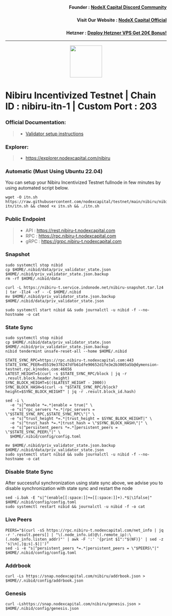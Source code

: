 <h3><p style="font-size:14px" align="right">Founder :
<a href="https://discord.gg/bDUAwZhqBb" target="_blank">NodeX Capital Discord Community</a></p></h3>
<h3><p style="font-size:14px" align="right">Visit Our Website :
<a href="https://nodexcapital.com" target="_blank">NodeX Capital Official</a></p></h3>
<h3><p style="font-size:14px" align="right">Hetzner :
<a href="https://hetzner.cloud/?ref=bMTVi7dcwSgA" target="_blank">Deploy Hetzner VPS Get 20€ Bonus!</a></h3>
<hr>

<p align="center">
  <img height="100" height="auto" src="https://www.yeksin.net/wp-content/uploads/elementor/thumbs/nibiru-1-pxec4xhz4a2ae7d0zpdst55ws50bo3xhjhozbpn4j2.png">
</p>

# Nibiru  Incentivized Testnet | Chain ID : nibiru-itn-1 | Custom Port : 203

### Official Documentation:
>- [Validator setup instructions](https://services.kjnodes.com/home/testnet/nibiru)

### Explorer:
>-  https://explorer.nodexcapital.com/nibiru

### Automatic  (Must Using Ubuntu 22.04)
You can setup your Nibiru Incentivized Testnet fullnode in few minutes by using automated script below.
```
wget -O itn.sh https://raw.githubusercontent.com/nodexcapital/testnet/main/nibiru/nibiru-itn/itn.sh && chmod +x itn.sh && ./itn.sh
```
### Public Endpoint

>- API : https://rest.nibiru-t.nodexcapital.com
>- RPC : https://rpc.nibiru-t.nodexcapital.com
>- gRPC : https://grpc.nibiru-t.nodexcapital.com

### Snapshot
```
sudo systemctl stop nibid
cp $HOME/.nibid/data/priv_validator_state.json $HOME/.nibid/priv_validator_state.json.backup
rm -rf $HOME/.nibid/data

curl -L https://nibiru-t.service.indonode.net/nibiru-snapshot.tar.lz4 | tar -Ilz4 -xf - -C $HOME/.nibid
mv $HOME/.nibid/priv_validator_state.json.backup $HOME/.nibid/data/priv_validator_state.json

sudo systemctl start nibid && sudo journalctl -u nibid -f --no-hostname -o cat
```

### State Sync
```
sudo systemctl stop nibid
cp $HOME/.nibid/data/priv_validator_state.json $HOME/.nibid/priv_validator_state.json.backup
nibid tendermint unsafe-reset-all --home $HOME/.nibid

STATE_SYNC_RPC=https://rpc.nibiru-t.nodexcapital.com:443
STATE_SYNC_PEER=d5519e378247dfb61dfe90652d1fe3e2b3005a5b@dymension-testnet.rpc.kjnodes.com:46656
LATEST_HEIGHT=$(curl -s $STATE_SYNC_RPC/block | jq -r .result.block.header.height)
SYNC_BLOCK_HEIGHT=$(($LATEST_HEIGHT - 2000))
SYNC_BLOCK_HASH=$(curl -s "$STATE_SYNC_RPC/block?height=$SYNC_BLOCK_HEIGHT" | jq -r .result.block_id.hash)

sed -i \
  -e "s|^enable *=.*|enable = true|" \
  -e "s|^rpc_servers *=.*|rpc_servers = \"$STATE_SYNC_RPC,$STATE_SYNC_RPC\"|" \
  -e "s|^trust_height *=.*|trust_height = $SYNC_BLOCK_HEIGHT|" \
  -e "s|^trust_hash *=.*|trust_hash = \"$SYNC_BLOCK_HASH\"|" \
  -e "s|^persistent_peers *=.*|persistent_peers = \"$STATE_SYNC_PEER\"|" \
  $HOME/.nibid/config/config.toml

mv $HOME/.nibid/priv_validator_state.json.backup $HOME/.nibid/data/priv_validator_state.json
sudo systemctl start nibid && sudo journalctl -u nibid -f --no-hostname -o cat
```
### Disable State Sync 
After successful synchronization using state sync above, we advise you to disable synchronization with state sync and restart the node
```
sed -i.bak -E "s|^(enable[[:space:]]+=[[:space:]]+).*$|\1false|" $HOME/.nibid/config/config.toml
sudo systemctl restart nibid && journalctl -u nibid -f -o cat
```
### Live Peers
```
PEERS="$(curl -sS https://rpc.nibiru-t.nodexcapital.com/net_info | jq -r '.result.peers[] | "\(.node_info.id)@\(.remote_ip):\(.node_info.listen_addr)"' | awk -F ':' '{print $1":"$(NF)}' | sed -z 's|\n|,|g;s|.$||')"
sed -i -e "s|^persistent_peers *=.*|persistent_peers = \"$PEERS\"|" $HOME/.nibid/config/config.toml
```
### Addrbook
```
curl -Ls https://snap.nodexcapital.com/nibiru/addrbook.json > $HOME//.nibid/config/addrbook.json
```
### Genesis
```
curl -Lshttps://snap.nodexcapital.com/nibiru/genesis.json > $HOME/.nibid/config/genesis.json
```
